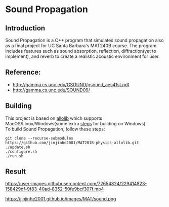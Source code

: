 # Sound Propagation
## Introduction
Sound Propagation is a C++ program that simulates sound propagation also as a final project for UC Santa Barbara's MAT240B course. The program includes features such as sound absorption, reflection, diffraction(yet to implement), and reverb to create a realistic acoustic environment for user.  

## Reference:
- http://gamma.cs.unc.edu/GSOUND/gsound_aes41st.pdf
- http://gamma.cs.unc.edu/SOUND09/

## Building
This project is based on [allolib](https://github.com/AlloSphere-Research-Group/allolib/) which supports MacOS/Linux/Windows(some extra [steps](https://github.com/AlloSphere-Research-Group/allolib/) for building on Windows).  
To build Sound Propagation, follow these steps:
```
git clone --recurse-submodules https://github.com/jinjinhe2001/MAT201B-physics-allolib.git
./update.sh
./configure.sh
./run.sh
```
## Result

https://user-images.githubusercontent.com/72654824/229414823-158429df-9f83-40ad-8352-50fe9bcf307f.mp4

https://jinjinhe2001.github.io/images/MAT/sound.png
